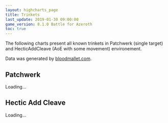 ```yaml
---
layout: highcharts_page
title: Trinkets
last_update: 2019-01-30 09:00:00
game_version: 8.1.0 Battle for Azeroth
toc: true
---
```


The following charts present all known trinkets in Patchwerk (single
target) and HecticAddCleave (AoE with some movement) environement.

Data was generated by [bloodmallet.com](https://bloodmallet.com).

## Patchwerk
<div id="bloodmallet_patchwerk" class="bloodmallet_chart" data-wow-class="shaman" data-wow-spec="elemental" data-font-color="#eee" data-background-color="#222">Loading...</div>

## Hectic Add Cleave
<div id="bloodmallet_hecticaddcleave" class="bloodmallet_chart" data-wow-class="shaman" data-wow-spec="elemental" data-fight-style="hecticaddcleave" data-font-color="#eee" data-background-color="#222">Loading...</div>
